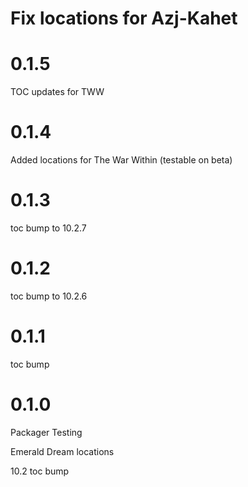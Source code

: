 # Fix locations for Azj-Kahet

# 0.1.5

TOC updates for TWW

# 0.1.4

Added locations for The War Within (testable on beta)

# 0.1.3

toc bump to 10.2.7

# 0.1.2

toc bump to 10.2.6

# 0.1.1

toc bump

# 0.1.0

Packager Testing

Emerald Dream locations

10.2 toc bump